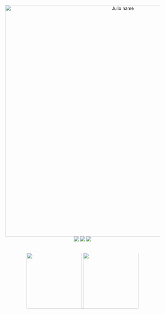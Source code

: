 <div align="center">
  <img align="center" alt="Julio name" width=750" src="https://cdn.discordapp.com/attachments/979089537756176397/991444381896806431/unknown.png">
</div>

<div align="center"> 
  <a href = "mailto:contatorafaballerini@gmail.com"><img src="https://img.shields.io/badge/Twitter-1DA1F2?style=for-the-badge&logo=twitter&logoColor=white" target="_blank"></a>
  <a href = "mailto:contatorafaballerini@gmail.com"><img src="https://img.shields.io/badge/-Gmail-%23333?style=for-the-badge&logo=gmail&logoColor=white" target="_blank"></a>
  <a href="https://www.linkedin.com/in/rafaella-ballerini-45875016a" target="_blank"><img src="https://img.shields.io/badge/-LinkedIn-%230077B5?style=for-the-badge&logo=linkedin&logoColor=white" target="_blank"></a> 
</div>

<br>
<br>

<div align="center">
  <a href="https://github.com/ojuliocesar">
  <img height="180em" src="https://github-readme-stats.vercel.app/api?username=ojuliocesar&show_icons=true&theme=dracula&include_all_commits=true&count_private=true"/>
  <img height="180em" src="https://github-readme-stats.vercel.app/api/top-langs/?username=ojuliocesar&layout=compact&langs_count=7&theme=dracula"/>
</div>
